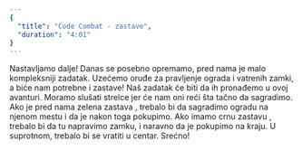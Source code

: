 ```yaml
---
{
  "title": "Code Combat - zastave",
  "duration": "4:01"
}
---
```


Nastavljamo dalje! Danas se posebno opremamo, pred nama je malo kompleksniji zadatak. Uzećemo oruđe za pravljenje ograda i vatrenih zamki, a biće nam potrebne i zastave! Naš zadatak će biti da ih pronađemo u ovoj avanturi. Moramo slušati strelce jer će nam oni reći šta tačno da sagradimo. Ako je pred nama zelena zastava , trebalo bi da sagradimo ogradu na njenom mestu i da je nakon toga pokupimo. Ako imamo crnu zastavu , trebalo bi da tu napravimo zamku, i naravno da je pokupimo na kraju. U suprotnom, trebalo bi se vratiti u centar. Srećno!

